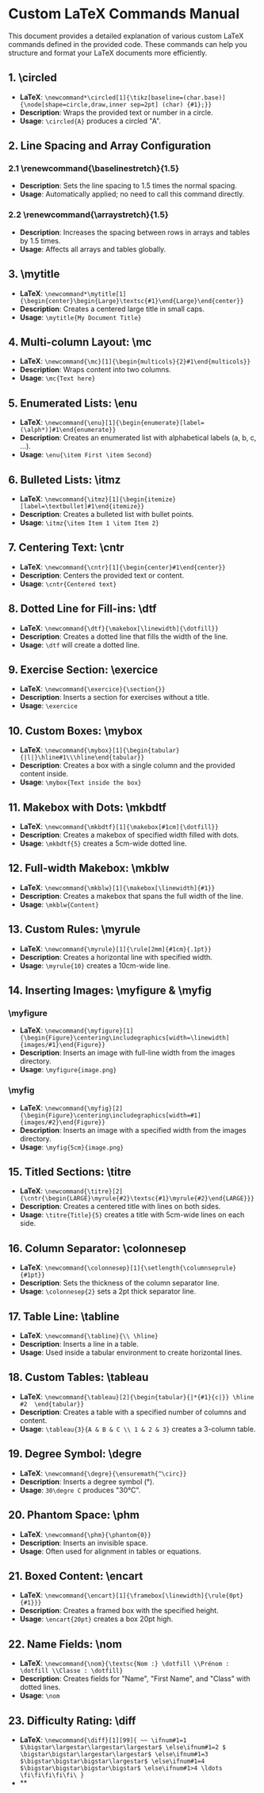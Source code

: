 # Custom LaTeX Commands Manual

This document provides a detailed explanation of various custom LaTeX commands defined in the provided code. These commands can help you structure and format your LaTeX documents more efficiently.

## 1. \circled
- **LaTeX**: `\newcommand*\circled[1]{\tikz[baseline=(char.base)]{\node[shape=circle,draw,inner sep=2pt] (char) {#1};}}`
- **Description**: Wraps the provided text or number in a circle.
- **Usage**: `\circled{A}` produces a circled "A".

## 2. Line Spacing and Array Configuration

### 2.1 \renewcommand{\baselinestretch}{1.5}
- **Description**: Sets the line spacing to 1.5 times the normal spacing.
- **Usage**: Automatically applied; no need to call this command directly.

### 2.2 \renewcommand{\arraystretch}{1.5}
- **Description**: Increases the spacing between rows in arrays and tables by 1.5 times.
- **Usage**: Affects all arrays and tables globally.

## 3. \mytitle
- **LaTeX**: `\newcommand*\mytitle[1]{\begin{center}\begin{Large}\textsc{#1}\end{Large}\end{center}}`
- **Description**: Creates a centered large title in small caps.
- **Usage**: `\mytitle{My Document Title}`

## 4. Multi-column Layout: \mc
- **LaTeX**: `\newcommand{\mc}[1]{\begin{multicols}{2}#1\end{multicols}}`
- **Description**: Wraps content into two columns.
- **Usage**: `\mc{Text here}`

## 5. Enumerated Lists: \enu
- **LaTeX**: `\newcommand{\enu}[1]{\begin{enumerate}[label=(\alph*)]#1\end{enumerate}}`
- **Description**: Creates an enumerated list with alphabetical labels (a, b, c, ...).
- **Usage**: `\enu{\item First \item Second}`

## 6. Bulleted Lists: \itmz
- **LaTeX**: `\newcommand{\itmz}[1]{\begin{itemize}[label=\textbullet]#1\end{itemize}}`
- **Description**: Creates a bulleted list with bullet points.
- **Usage**: `\itmz{\item Item 1 \item Item 2}`

## 7. Centering Text: \cntr
- **LaTeX**: `\newcommand{\cntr}[1]{\begin{center}#1\end{center}}`
- **Description**: Centers the provided text or content.
- **Usage**: `\cntr{Centered text}`

## 8. Dotted Line for Fill-ins: \dtf
- **LaTeX**: `\newcommand{\dtf}{\makebox[\linewidth]{\dotfill}}`
- **Description**: Creates a dotted line that fills the width of the line.
- **Usage**: `\dtf` will create a dotted line.

## 9. Exercise Section: \exercice
- **LaTeX**: `\newcommand{\exercice}{\section{}}`
- **Description**: Inserts a section for exercises without a title.
- **Usage**: `\exercice`

## 10. Custom Boxes: \mybox
- **LaTeX**: `\newcommand{\mybox}[1]{\begin{tabular}{|l|}\hline#1\\\hline\end{tabular}}`
- **Description**: Creates a box with a single column and the provided content inside.
- **Usage**: `\mybox{Text inside the box}`

## 11. Makebox with Dots: \mkbdtf
- **LaTeX**: `\newcommand{\mkbdtf}[1]{\makebox[#1cm]{\dotfill}}`
- **Description**: Creates a makebox of specified width filled with dots.
- **Usage**: `\mkbdtf{5}` creates a 5cm-wide dotted line.

## 12. Full-width Makebox: \mkblw
- **LaTeX**: `\newcommand{\mkblw}[1]{\makebox[\linewidth]{#1}}`
- **Description**: Creates a makebox that spans the full width of the line.
- **Usage**: `\mkblw{Content}`

## 13. Custom Rules: \myrule
- **LaTeX**: `\newcommand{\myrule}[1]{\rule[2mm]{#1cm}{.1pt}}`
- **Description**: Creates a horizontal line with specified width.
- **Usage**: `\myrule{10}` creates a 10cm-wide line.

## 14. Inserting Images: \myfigure & \myfig

### \myfigure
- **LaTeX**: `\newcommand{\myfigure}[1]{\begin{Figure}\centering\includegraphics[width=\linewidth]{images/#1}\end{Figure}}`
- **Description**: Inserts an image with full-line width from the images directory.
- **Usage**: `\myfigure{image.png}`

### \myfig
- **LaTeX**: `\newcommand{\myfig}[2]{\begin{Figure}\centering\includegraphics[width=#1]{images/#2}\end{Figure}}`
- **Description**: Inserts an image with a specified width from the images directory.
- **Usage**: `\myfig{5cm}{image.png}`

## 15. Titled Sections: \titre
- **LaTeX**: `\newcommand{\titre}[2]{\cntr{\begin{LARGE}\myrule{#2}\textsc{#1}\myrule{#2}\end{LARGE}}}`
- **Description**: Creates a centered title with lines on both sides.
- **Usage**: `\titre{Title}{5}` creates a title with 5cm-wide lines on each side.

## 16. Column Separator: \colonnesep
- **LaTeX**: `\newcommand{\colonnesep}[1]{\setlength{\columnseprule}{#1pt}}`
- **Description**: Sets the thickness of the column separator line.
- **Usage**: `\colonnesep{2}` sets a 2pt thick separator line.

## 17. Table Line: \tabline
- **LaTeX**: `\newcommand{\tabline}{\\ \hline}`
- **Description**: Inserts a line in a table.
- **Usage**: Used inside a tabular environment to create horizontal lines.

## 18. Custom Tables: \tableau
- **LaTeX**: `\newcommand{\tableau}[2]{\begin{tabular}{|*{#1}{c|}} \hline #2  \end{tabular}}`
- **Description**: Creates a table with a specified number of columns and content.
- **Usage**: `\tableau{3}{A & B & C \\ 1 & 2 & 3}` creates a 3-column table.

## 19. Degree Symbol: \degre
- **LaTeX**: `\newcommand{\degre}{\ensuremath{^\circ}}`
- **Description**: Inserts a degree symbol (°).
- **Usage**: `30\degre C` produces "30°C".

## 20. Phantom Space: \phm
- **LaTeX**: `\newcommand{\phm}{\phantom{0}}`
- **Description**: Inserts an invisible space.
- **Usage**: Often used for alignment in tables or equations.

## 21. Boxed Content: \encart
- **LaTeX**: `\newcommand{\encart}[1]{\framebox[\linewidth]{\rule{0pt}{#1}}}`
- **Description**: Creates a framed box with the specified height.
- **Usage**: `\encart{20pt}` creates a box 20pt high.

## 22. Name Fields: \nom
- **LaTeX**: `\newcommand{\nom}{\textsc{Nom :} \dotfill \\Prénom : \dotfill \\Classe : \dotfill}`
- **Description**: Creates fields for "Name", "First Name", and "Class" with dotted lines.
- **Usage**: `\nom`

## 23. Difficulty Rating: \diff
- **LaTeX**: `\newcommand{\diff}[1][99]{ ~~ \ifnum#1=1 $\bigstar\largestar\largestar\largestar$ \else\ifnum#1=2 $ \bigstar\bigstar\largestar\largestar$ \else\ifnum#1=3 $\bigstar\bigstar\bigstar\largestar$ \else\ifnum#1=4  $\bigstar\bigstar\bigstar\bigstar$ \else\ifnum#1>4 \ldots \fi\fi\fi\fi\fi\ }`
- **
